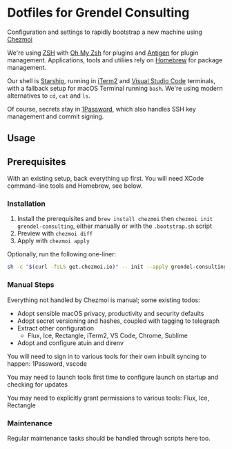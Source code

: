 # Dotfiles for Grendel Consulting

Configuration and settings to rapidly bootstrap a new machine using [Chezmoi](https://www.chezmoi.io/)

We're using [ZSH](https://en.wikipedia.org/wiki/Z_shell) with [Oh My Zsh](https://github.com/ohmyzsh/ohmyzsh/) for plugins and [Antigen](https://github.com/zsh-users/antigen) for plugin management. Applications, tools and utiliies rely on [Homebrew](https://brew.sh/) for package management. 

Our shell is [Starship](https://starship.rs/), running in [iTerm2](https://iterm2.com/) and [Visual Studio Code](https://code.visualstudio.com/) terminals, with a fallback setup for macOS Terminal running `bash`. We're using modern alternatives to `cd`, `cat` and `ls`.

Of course, secrets stay in [1Password](https://developer.1password.com/docs/cli), which also handles SSH key management and commit signing.

## Usage

## Prerequisites

With an existing setup, back everything up first. You will need XCode command-line tools and Homebrew, see below.

### Installation

1. Install the prerequisites and `brew install chezmoi` then `chezmoi init grendel-consulting`, either manually or with the `.bootstrap.sh` script
2. Preview with `chezmoi diff`
3. Apply with `chezmoi apply`

Optionally, run the following one-liner:

```sh
sh -c "$(curl -fsLS get.chezmoi.io)" -- init --apply grendel-consulting
```

### Manual Steps

Everything not handled by Chezmoi is manual; some existing todos:

- Adopt sensible macOS privacy, productivity and security defaults
- Adopt secret versioning and hashes, coupled with tagging to telegraph
- Extract other configuration
    - Flux, Ice, Rectangle, iTerm2, VS Code, Chrome, Sublime
- Adopt and configure atuin and direnv

You will need to sign in to various tools for their own inbuilt syncing to happen: 1Password, vscode

You may need to launch tools first time to configure launch on startup and checking for updates

You may need to explicitly grant permissions to various tools: Flux, Ice, Rectangle

### Maintenance

Regular maintenance tasks should be handled through scripts here too.
